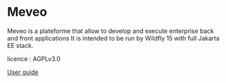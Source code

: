 Meveo
=====

Meveo is a plateforme that allow to develop and execute enterprise back and front applications
It is intended to be run by Wildfly 15 with full Jakarta EE stack.  


licence : AGPLv3.0

[User guide](user-guide)
